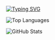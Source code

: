 [![Typing SVG](https://readme-typing-svg.demolab.com/?lines=Welcome+to+my+GitHub!;Cpppppppppppppppppppppp)](https://git.io/typing-svg)

![Top Languages](https://github-readme-stats.vercel.app/api/top-langs/?username=GeorgiyIshchenko&layout=compact&theme=blue_navy)

![GitHub Stats](https://github-readme-stats.vercel.app/api?username=GeorgiyIshchenko&show_icons=true&count_private=true&theme=blue_navy)

<!--
**GeorgiyIshchenko/GeorgiyIshchenko** is a ✨ _special_ ✨ repository because its `README.md` (this file) appears on your GitHub profile.

Here are some ideas to get you started:

- 🔭 I’m currently working on ...
- 🌱 I’m currently learning ...
- 👯 I’m looking to collaborate on ...
- 🤔 I’m looking for help with ...
- 💬 Ask me about ...
- 📫 How to reach me: ...
- 😄 Pronouns: ...
- ⚡ Fun fact: ...
-->
